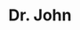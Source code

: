 ---
title: "Dr. John"
summary: "Malcolm John Rebennack , better known by his stage name Dr. John, was an American singer and songwriter. His music combines blues, pop, jazz, boogie woogie and rock and roll. Rebennack began playing the piano at the age of six and, as he grew up, he became strongly influenced by the style of . He immersed himself in the music and voodoo cultures of New Orleans, where he became known as , playing the organ in strip-clubs with 'make-up' bands in the French Quarter. However, it was as a session guitarist with 's Ace Records that gave him his first break, around 1957. He worked with the New Orleans R&B session crew at Crescent City's '' studio and with an 'All For One' co-operative formed by - cutting \"Storm Warning\" and singles on Ace, Rex and AFO . Rebennack then moved to California in 1962 with Battiste's crew, where they played on 's final recording session. Rebennack subsequently undertook a lot of session work around LA and developed his 'Mardi Gras' persona of \"Dr. John Creaux, The Night Tripper\" with Battiste's help, assembling the \"Gris-Gris\" album whilst sessioning for . His drawled and ponderous style, tinged with a husky Southern Comfort delivery, caught the mood of the moment upon the album's release in 1968 giving him the commercial freedom to explore the many facets of the Louisiana blues and Memphis funk cultures in following releases. His recordings have been supported by such alumni as Clapton, Jagger, Allen Toussaint, The Meters, Jerry Wexler and Mike Bloomfield. He had a top-ten hit with \"Right Place, Wrong Time\", and he appeared in the Martin Scorsese film The Last Waltz . Unexpectedly passed away of a sudden, massive heart attack on June 6, 2019."
image: "dr-john.jpg"
apple_music_artist_url: "https://music.apple.com/gb/artist/dr-john/28962"
wikipedia_url: "none"
---
